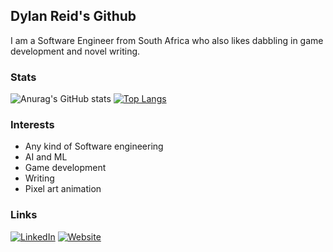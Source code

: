 ## Dylan Reid's Github
I am a Software Engineer from South Africa who also likes dabbling in game development and novel writing.

### Stats

![Anurag's GitHub stats](https://github-readme-stats.vercel.app/api?username=TheAlgorMortis&show_icons=true&theme=transparent) 
[![Top Langs](https://github-readme-stats.vercel.app/api/top-langs/?username=TheAlgorMortis&show_icons=true&theme=transparent)](https://github.com/anuraghazra/github-readme-stats)

### Interests
- Any kind of Software engineering
- AI and ML
- Game development
- Writing
- Pixel art animation

### Links
[![LinkedIn](https://img.shields.io/badge/LinkedIn-blue?style=for-the-badge&logo=linkedin)](https://www.linkedin.com/in/dylan-james-reid/)
[![Website](https://img.shields.io/badge/Writing-purple?style=for-the-badge)](https://ddylanrreid.wixsite.com/my-site)

